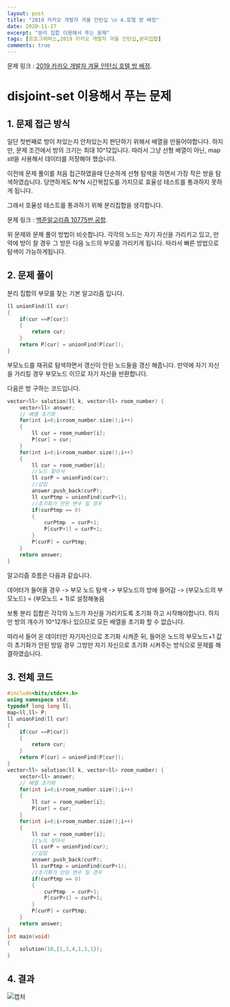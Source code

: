 ```yaml
---
layout: post
title: "2019 카카오 개발자 겨울 인턴십 \n 4.호텔 방 배정"
date: 2020-11-27
excerpt: "분리 집합 이용해서 푸는 문제"
tags: [프로그래머스,2019 카카오 개발자 겨울 인턴십,분리집합]
comments: true
---
```


문제 링크 : [2019 카카오 개발자 겨울 인턴십 호텔 방 배정](https://programmers.co.kr/learn/courses/30/lessons/64063).


# disjoint-set 이용해서 푸는 문제

## 1. 문제 접근 방식

일단 첫번째로 방이 차있는지 안차있는지 판단하기 위해서 배열을 만들어야합니다. 하지만, 문제 조건에서 방의 크기는 최대 10^12입니다.
따라서 그냥 선형 배열이 아닌, map stl을 사용해서 데이터를 저장해야 했습니다.

이전에 문제 풀이를 처음 접근하였을때 단순하게 선형 탐색을 하면서 가장 작은 방을 탐색하였습니다. 당연하게도 N^N 시간복잡도를 가지므로
효율성 테스트를 통과하지 못하게 됩니다.

그래서 호율성 테스트를 통과하기 위해 분리집합을 생각합니다. 

문제 링크 : [백준알고리즘 10775번 공항](https://www.acmicpc.net/problem/10775).

위 문제와 문제 풀이 방법이 비슷합니다. 각각의 노드는 자기 자신을 가리키고 있고, 만약에 방이 찰 경우 그 방은 다음 노드의 부모를 가리키게 됩니다. 따라서 빠른 방법으로 탐색이 가능하게됩니다.



## 2. 문제 풀이

분리 집합의 부모를 찾는 기본 알고리즘 입니다.
``` c++
ll unionFind(ll cur)
{
    if(cur ==P[cur])
    {
        return cur;
    }
    return P[cur] = unionFind(P[cur]);
}
```
부모노드를 재귀로 탐색하면서 갱신이 안된 노드들을 갱신 해줍니다. 
만약에 자기 자신을 가리킬 경우 부모노드 이므로 자기 자신을 반환합니다.


다음은 방 구하는 코드입니다.
``` c++
vector<ll> solution(ll k, vector<ll> room_number) {
    vector<ll> answer;
    // 배열 초기화
    for(int i=0;i<room_number.size();i++)
    {
        ll cur = room_number[i];
        P[cur] = cur;
    }
    for(int i=0;i<room_number.size();i++)
    {
        ll cur = room_number[i];
        //노드 찾아서 
        ll curP = unionFind(cur);
        //삽입
        answer.push_back(curP);
        ll curPtmp = unionFind(curP+1);
        //초기화가 안된 변수 일 경우
        if(curPtmp == 0)
        {
            curPtmp  = curP+1;
            P[curP+1] = curP+1;
        }
        P[curP] = curPtmp;
    }   
    return answer;
}
```

알고리즘 흐름은 다음과 같습니다.

데어터가 들어올 경우 -> 부모 노드 탐색 -> 부모노드의 방에 들어감
-> (부모노드의 부모노드) = (부모노드 + 1)로 설정해놓음

보통 분리 집합은 각각의 노드가 자신을 가리키도록 초기화 하고 시작해야합니다. 하지만 방의 개수가 10^12개나 있으므로 모든 배열을 초기화 할 수 없습니다. 

따라서 들어 온 데이터만 자기자신으로 초기화 시켜준 뒤, 들어온 노드의 부모노드+1 값이 초기화가 안된 방일 경우 그방만 자기 자신으로 초기화 시켜주는 방식으로 문제를 해결하였습니다.


## 3. 전체 코드

```c++
#include<bits/stdc++.h>
using namespace std;
typedef long long ll;
map<ll,ll> P;
ll unionFind(ll cur)
{
    if(cur ==P[cur])
    {
        return cur;
    }
    return P[cur] = unionFind(P[cur]);
}
vector<ll> solution(ll k, vector<ll> room_number) {
    vector<ll> answer;
    // 배열 초기화
    for(int i=0;i<room_number.size();i++)
    {
        ll cur = room_number[i];
        P[cur] = cur;
    }
    for(int i=0;i<room_number.size();i++)
    {
        ll cur = room_number[i];
        //노드 찾아서 
        ll curP = unionFind(cur);
        //삽입
        answer.push_back(curP);
        ll curPtmp = unionFind(curP+1);
        //초기화가 안된 변수 일 경우
        if(curPtmp == 0)
        {
            curPtmp  = curP+1;
            P[curP+1] = curP+1;
        }
        P[curP] = curPtmp;
    }   
    return answer;
}
int main(void)
{
    solution(10,{1,3,4,1,3,1});
}
```



## 4. 결과

![캡처](https://user-images.githubusercontent.com/44061558/100417133-8438c100-30c3-11eb-877c-d842105acc37.PNG)








